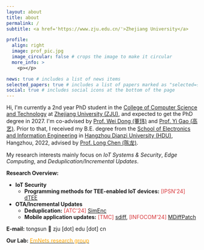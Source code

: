 ```yaml
---
layout: about
title: about
permalink: /
subtitle: <a href='https://www.zju.edu.cn/'>Zhejiang University</a>

profile:
  align: right
  image: prof_pic.jpg
  image_circular: false # crops the image to make it circular
  more_info: >
    <p></p>

news: true # includes a list of news items
selected_papers: true # includes a list of papers marked as "selected={true}"
social: true # includes social icons at the bottom of the page
---
```


Hi, I'm currently a 2nd year PhD student in the [College of Computer Science and Technology](http://www.cs.zju.edu.cn/) at [Zhejiang University (ZJU)](https://www.zju.edu.cn), and expected to get the PhD degree in 2027. I'm co-advised by [Prof. Wei Dong (董玮)](https://dongw.emnets.cn/) and [Prof. Yi Gao (高艺)](https://person.zju.edu.cn/gaoyi). Prior to that, I received my B.E. degree from the [School of Electronics and Information Engineering](https://elec.hdu.edu.cn/ele_en/main.htm) in [Hangzhou Dianzi University (HDU)](https://en.hdu.edu.cn/main.htm), Hangzhou, 2022, advised by [Prof. Long Chen (陈龙)](https://elec.hdu.edu.cn/2017/1205/c1827a57681/page.htm). 

My research interests mainly focus on _IoT Systems & Security_, _Edge Computing_, and _Deduplication/Incremental Updates_. 

**Research Overview:**
- **IoT Security**
    - **Programming methods for TEE-enabled IoT devices:** <font color=#d8383c>[IPSN'24]</font> [dTEE](https://ieeexplore.ieee.org/document/10577323)
- **OTA/Incremental Updates**
    - **Deduplication:** <font color=#d8383c>[ATC'24]</font> [SimEnc](https://www.usenix.org/conference/atc24/presentation/sun)
    - **Mobile application updates:** <font color=#d8383c>[TMC]</font> [sdiff](https://ieeexplore.ieee.org/document/10543054), <font color=#d8383c>[INFOCOM'24]</font> [MDiffPatch](https://www.emnets.cn/zh/publication/infocom-24-mdiffpatch/mdiffpatch.pdf)

**E-mail:** tongsun 🤯 zju [dot] edu [dot] cn

**Our Lab:**  [ <font color='orange'> EmNets research group</font>](https://www.emnets.cn/) 
